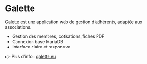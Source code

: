 # Galette

Galette est une application web de gestion d’adhérents, adaptée aux associations.

* Gestion des membres, cotisations, fiches PDF
* Connexion base MariaDB
* Interface claire et responsive

👉 Plus d’info : [galette.eu](https://galette.eu/)

